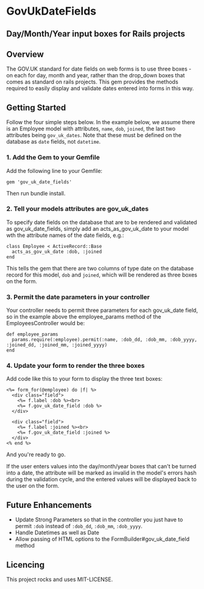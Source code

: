# GovUkDateFields
## Day/Month/Year input boxes for Rails projects

## Overview

The GOV.UK standard for date fields on web forms is to use three boxes - on each for day, month and year, rather 
than the drop_down boxes that comes as standard on rails projects.  This gem provides the methods required to 
easily display and validate dates entered into forms in this way.


## Getting Started

Follow the four simple steps below.  In the example below, we assume there is an Employee model with 
attributes, ```name```, ```dob```, ```joined```, the last two attributes being ```gov_uk_dates```.  Note 
that these must be defined on the database as ```date``` fields, not ```datetime```.

### 1. Add the Gem to your Gemfile

Add the following line to your Gemfile:

    gem 'gov_uk_date_fields'

Then run bundle install.


### 2. Tell your models attributes are gov_uk_dates

To specify date fields on the database that are to be rendered and validated as gov_uk_date_fields, 
simply add an acts_as_gov_uk_date to your model wth the attribute names of the date fields, e.g.:

    class Employee < ActiveRecord::Base
      acts_as_gov_uk_date :dob, :joined
    end

This tells the gem that there are two columns of type date on the database record for this model, ```dob``` and ```joined```, which will be rendered as three boxes on the form.



### 3. Permit the date parameters in your controller

Your controller needs to permit three parameters for each gov_uk_date field, so in the example above the 
employee_params method of the EmployeesController would be:

    def employee_params
      params.require(:employee).permit(:name, :dob_dd, :dob_mm, :dob_yyyy, :joined_dd, :joined_mm, :joined_yyyy)
    end


### 4. Update your form to render the three boxes

Add code like this to your form to display the three text boxes:

    <%= form_for(@employee) do |f| %>
      <div class="field">
        <%= f.label :dob %><br>
        <%= f.gov_uk_date_field :dob %>
      </div>

      <div class="field">
        <%= f.label :joined %><br>
        <%= f.gov_uk_date_field :joined %>
      </div>
    <% end %>




And you're ready to go.  

If the user enters values into the day/month/year boxes that can't be turned into a date, the attribute will be marked as 
invalid in the model's errors hash during the validation cycle, and the entered values will be displayed back to
the user on the form.


## Future Enhancements

* Update Strong Parameters so that in the controller you just have to permit ```:dob``` instead of ```:dob_dd```, ```:dob_mm```, ```:dob_yyyy```.
* Handle Datetimes as well as Date
* Allow passing of HTML options to the FormBuilder#gov_uk_date_field method


## Licencing

This project rocks and uses MIT-LICENSE.

